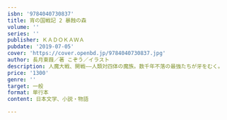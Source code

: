 ```yaml
---
isbn: '9784040730837'
title: 宵の国戦記 2 暴蝕の森
volume: ''
series: ''
publisher: ＫＡＤＯＫＡＷＡ
pubdate: '2019-07-05'
cover: 'https://cover.openbd.jp/9784040730837.jpg'
author: 長月東葭／著 こぞう／イラスト
description: 人魔大戦、開戦――人類対四体の魔族。数千年不落の最強たちが牙をむく。
price: '1300'
genre: ''
target: 一般
format: 単行本
content: 日本文学、小説・物語

---
```

